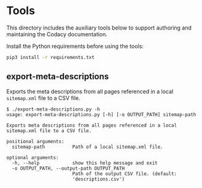 # Tools

This directory includes the auxiliary tools below to support authoring and maintaining the Codacy documentation.

Install the Python requirements before using the tools:

```bash
pip3 install -r requirements.txt
```

## export-meta-descriptions

Exports the meta descriptions from all pages referenced in a local `sitemap.xml` file to a CSV file.

```text
$ ./export-meta-descriptions.py -h
usage: export-meta-descriptions.py [-h] [-o OUTPUT_PATH] sitemap-path

Exports meta descriptions from all pages referenced in a local sitemap.xml file to a CSV file.

positional arguments:
  sitemap-path          Path of a local sitemap.xml file.

optional arguments:
  -h, --help            show this help message and exit
  -o OUTPUT_PATH, --output-path OUTPUT_PATH
                        Path of the output CSV file. (default:
                        'descriptions.csv')
```

